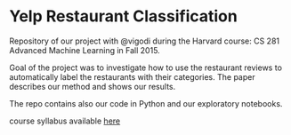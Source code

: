 # Yelp Restaurant Classification

Repository of our project with @vigodi during the Harvard course: CS 281 Advanced Machine Learning in Fall 2015.

Goal of the project was to investigate how to use the restaurant reviews to automatically label the restaurants with their categories. The paper describes our method and shows our results.

The repo contains also our code in Python and our exploratory notebooks.

course syllabus available [here](goo.gl/Qv1S6H)
